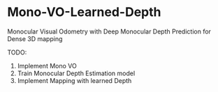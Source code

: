# Mono-VO-Learned-Depth

Monocular Visual Odometry with Deep Monocular Depth Prediction for Dense 3D mapping

TODO:
1. Implement Mono VO
2. Train Monocular Depth Estimation model
3. Implement Mapping with learned Depth
